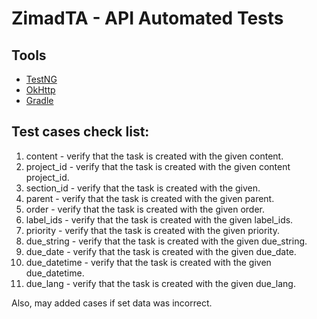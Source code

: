 # ZimadTA - API Automated Tests

## Tools
* [TestNG](https://testng.org/doc/)
* [OkHttp](https://square.github.io/okhttp/)
* [Gradle](https://gradle.org/)

## Test cases check list:

1. content - verify that the task is created with the given content.
2. project_id - verify that the task is created with the given content project_id.
3. section_id - verify that the task is created with the given.
4. parent - verify that the task is created with the given parent.
5. order - verify that the task is created with the given order.
6. label_ids - verify that the task is created with the given label_ids.
7. priority - verify that the task is created with the given priority.
8. due_string - verify that the task is created with the given due_string.
9. due_date - verify that the task is created with the given due_date.
10. due_datetime - verify that the task is created with the given due_datetime.
11. due_lang - verify that the task is created with the given due_lang.

Also, may added cases if set data was incorrect.